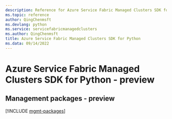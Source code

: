 ```yaml
---
description: Reference for Azure Service Fabric Managed Clusters SDK for Python
ms.topic: reference
author: QingChenmsft
ms.devlang: python
ms.service: servicefabricmanagedclusters
ms.author: QingChenmsft
title: Azure Service Fabric Managed Clusters SDK for Python
ms.data: 09/14/2022
---
```

# Azure Service Fabric Managed Clusters SDK for Python - preview

## Management packages - preview
[!INCLUDE [mgmt-packages](service-fabric-managed-clusters-mgmt-index.md)]